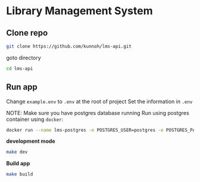 # Library Management System

## Clone repo

```sh
git clone https://github.com/kunnoh/lms-api.git
```

goto directory
```sh
cd lms-api
```
## Run app
Change `example.env` to `.env` at the root of project
Set the information in `.env`

NOTE:
Make sure you have postgres database running
Run using postgres container using `docker`:
```sh
docker run --name lms-postgres -e POSTGRES_USER=postgres -e POSTGRES_PASSWORD=postgres -e POSTGRES_DB=test -p 5432:5432 -d postgres
```


**development mode**
```sh
make dev
```

**Build app**
```sh
make build
```



